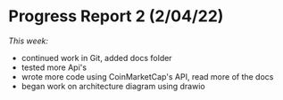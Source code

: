 # Progress Report 2 (2/04/22)

_This week:_
- continued work in Git, added docs folder
- tested more Api's
- wrote more code using CoinMarketCap's API, read more of the docs
- began work on architecture diagram using drawio
